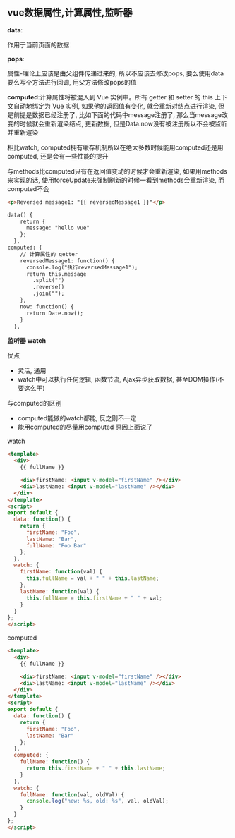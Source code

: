 ## vue数据属性,计算属性,监听器

**data**: 

作用于当前页面的数据 



**pops**: 

属性-理论上应该是由父组件传递过来的, 所以不应该去修改pops, 要么使用data 要么写个方法进行回调, 用父方法修改pops的值



**computed**:计算属性将被混入到 Vue 实例中。所有 getter 和 setter 的 this 上下文自动地绑定为 Vue 实例, 如果他的返回值有变化, 就会重新对结点进行渲染, 但是前提是数据已经注册了, 比如下面的代码中message注册了, 那么当message改变的时候就会重新渲染结点, 更新数据, 但是Data.now没有被注册所以不会被监听并重新渲染

相比watch, computed拥有缓存机制所以在绝大多数时候能用computed还是用computed, 还是会有一些性能的提升

与methods比computed只有在返回值变动的时候才会重新渲染, 如果用methods来实现的话, 使用forceUpdate来强制刷新的时候一看到methods会重新渲染, 而computed不会

```html
<p>Reversed message1: "{{ reversedMessage1 }}"</p>

data() {
    return {
      message: "hello vue"
    };
  },
computed: {
    // 计算属性的 getter
    reversedMessage1: function() {
      console.log("执行reversedMessage1");
      return this.message
        .split("")
        .reverse()
        .join("");
    },
    now: function() {
      return Date.now();
    }
  },
```



**监听器 watch**

优点

- 灵活, 通用
- watch中可以执行任何逻辑, 函数节流, Ajax异步获取数据, 甚至DOM操作(不要这么干)

与computed的区别

- computed能做的watch都能, 反之则不一定
- 能用computed的尽量用computed 原因上面说了



watch

```html
<template>
  <div>
    {{ fullName }}

    <div>firstName: <input v-model="firstName" /></div>
    <div>lastName: <input v-model="lastName" /></div>
  </div>
</template>
<script>
export default {
  data: function() {
    return {
      firstName: "Foo",
      lastName: "Bar",
      fullName: "Foo Bar"
    };
  },
  watch: {
    firstName: function(val) {
      this.fullName = val + " " + this.lastName;
    },
    lastName: function(val) {
      this.fullName = this.firstName + " " + val;
    }
  }
};
</script>

```



computed

```html
<template>
  <div>
    {{ fullName }}

    <div>firstName: <input v-model="firstName" /></div>
    <div>lastName: <input v-model="lastName" /></div>
  </div>
</template>
<script>
export default {
  data: function() {
    return {
      firstName: "Foo",
      lastName: "Bar"
    };
  },
  computed: {
    fullName: function() {
      return this.firstName + " " + this.lastName;
    }
  },
  watch: {
    fullName: function(val, oldVal) {
      console.log("new: %s, old: %s", val, oldVal);
    }
  }
};
</script>
```



